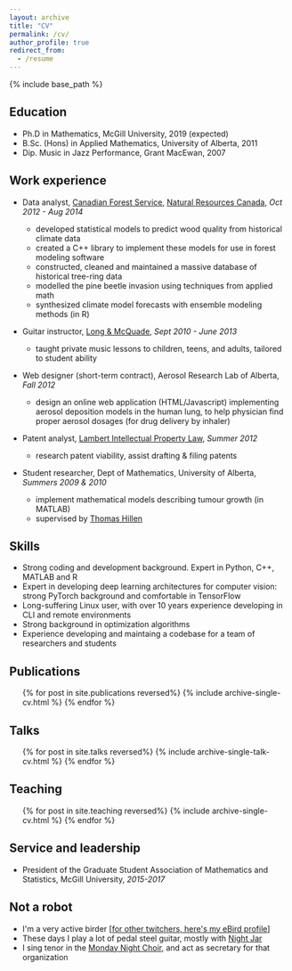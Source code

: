 ```yaml
---
layout: archive
title: "CV"
permalink: /cv/
author_profile: true
redirect_from:
  - /resume
---
```


{% include base_path %}

Education
--------
* Ph.D in Mathematics, McGill University, 2019 (expected)
* B.Sc. (Hons) in Applied Mathematics, University of Alberta, 2011
* Dip. Music in Jazz Performance, Grant MacEwan, 2007

Work experience
--------------
* Data analyst, [Canadian Forest Service](https://www.nrcan.gc.ca/our-natural-resources/forests-forestry/13497), [Natural Resources Canada](https://www.nrcan.gc.ca/home), *Oct 2012 - Aug 2014*
  * developed statistical models to predict wood quality from historical climate data
  * created a C++ library to implement these models for use in forest modeling software
  * constructed, cleaned and maintained a massive database of historical tree-ring data
  * modelled the pine beetle invasion using techniques from applied math
  * synthesized climate model forecasts with ensemble modeling methods (in R)

* Guitar instructor, [Long & McQuade](https://www.long-mcquade.com/lessons/), *Sept 2010 - June 2013*
  * taught private music lessons to children, teens, and adults, tailored to student ability

* Web designer (short-term contract), Aerosol Research Lab of Alberta, *Fall 2012*
  * design an online web application (HTML/Javascript) implementing aerosol deposition models in the human lung, to help physician find proper aerosol dosages (for drug delivery by inhaler)

* Patent analyst, [Lambert Intellectual Property Law](http://www.lambertlaw.ca/), *Summer 2012*
  * research patent viability, assist drafting & filing patents

* Student researcher, Dept of Mathematics, University of Alberta, *Summers 2009 & 2010*
  * implement mathematical models describing tumour growth (in MATLAB)
  * supervised by [Thomas Hillen](http://www.math.ualberta.ca/~thillen/)
  
Skills
--------------
* Strong coding and development background. Expert in Python, C++, MATLAB and R
* Expert in developing deep learning architectures for computer vision: strong PyTorch background and comfortable in TensorFlow
* Long-suffering Linux user, with over 10 years experience developing in CLI and remote environments 
* Strong background in optimization algorithms
* Experience developing and maintaing a codebase for a team of researchers and students

Publications
--------------
<ul>{% for post in site.publications reversed%}
    {% include archive-single-cv.html %}
  {% endfor %}</ul>
  
Talks
--------------
<ul>{% for post in site.talks  reversed%}
    {% include archive-single-talk-cv.html %}
  {% endfor %}</ul>
  
Teaching
--------------
<ul>{% for post in site.teaching reversed%}
    {% include archive-single-cv.html %}
  {% endfor %}</ul>
  
Service and leadership
--------------
* President of the Graduate Student Association of Mathematics and Statistics, McGill University, *2015-2017*

Not a robot
-----------
* I'm a very active birder \[[for other twitchers, here's my eBird profile](https://ebird.org/profile/NDEyNjEw/CA)\]
* These days I play a lot of pedal steel guitar, mostly with [Night Jar](https://www.facebook.com/Night-Jar-1881252635244578/)
* I sing tenor in the [Monday Night Choir](http://www.mondaynightchoir.com/), and act as secretary for that organization

